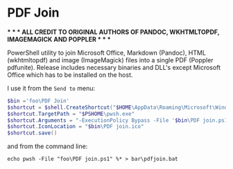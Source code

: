 # PDF Join

**\* \* \* ALL CREDIT TO ORIGINAL AUTHORS OF PANDOC, WKHTMLTOPDF, IMAGEMAGICK AND POPPLER \* \* \***

PowerShell utility to join Microsoft Office, Markdown (Pandoc), HTML (wkhtmltopdf) and image (ImageMagick) files into a single PDF (Poppler pdfunite). Release includes necessary binaries and DLL's except Microsoft Office which has to be installed on the host.

I use it from the `Send to` menu:

``` PowerShell
$bin ='foo\PDF Join'
$shortcut = $shell.CreateShortcut("$HOME\AppData\Roaming\Microsoft\Windows\SendTo\PDF Join.lnk")
$shortcut.TargetPath = "$PSHOME\pwsh.exe"
$shortcut.Arguments = "-ExecutionPolicy Bypass -File '$bin\PDF join.ps1'"
$shortcut.IconLocation = "$bin\PDF join.ico"
$shortcut.save()
```

and from the command line:

``` Batch File
echo pwsh -File "foo\PDF join.ps1" %* > bar\pdfjoin.bat
```

